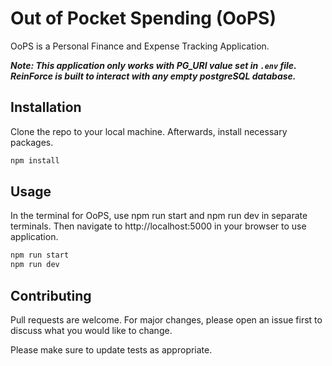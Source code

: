 # Out of Pocket Spending (OoPS)

OoPS is a Personal Finance and Expense Tracking Application.

***Note: This application only works with PG_URI value set in `.env` file. ReinForce is built to interact with any empty postgreSQL database.***

## Installation

Clone the repo to your local machine. Afterwards, install necessary packages.

```bash
npm install
```

## Usage

In the terminal for OoPS, use npm run start and npm run dev in separate terminals. Then navigate to http://localhost:5000 in your browser to use application.

```bash
npm run start
npm run dev
```

## Contributing
Pull requests are welcome. For major changes, please open an issue first to discuss what you would like to change.

Please make sure to update tests as appropriate.
